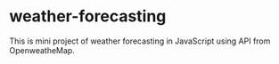 # weather-forecasting
This is mini project of weather forecasting in JavaScript using API from OpenweatheMap.

